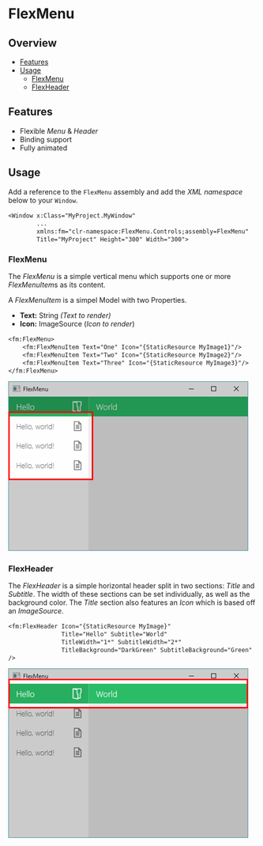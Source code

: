 # FlexMenu

## Overview

* [Features](#features)
* [Usage](#usage)
    * [FlexMenu](#flexmenu)
    * [FlexHeader](#flexheader)

## Features

* Flexible *Menu* & *Header*
* Binding support
* Fully animated

## Usage

Add a reference to the `FlexMenu` assembly and add the *XML namespace* below to your `Window`.

```xaml
<Window x:Class="MyProject.MyWindow"
        ...
        xmlns:fm="clr-namespace:FlexMenu.Controls;assembly=FlexMenu"
        Title="MyProject" Height="300" Width="300">
```

### FlexMenu

The *FlexMenu* is a simple vertical menu which supports one or more *FlexMenuItem*s as its content. 

A *FlexMenuItem* is a simpel Model with two Properties.

* **Text:** String *(Text to render)*
* **Icon:** ImageSource (*Icon to render*)

```xaml
<fm:FlexMenu>
    <fm:FlexMenuItem Text="One" Icon="{StaticResource MyImage1}"/>
    <fm:FlexMenuItem Text="Two" Icon="{StaticResource MyImage2}"/>
    <fm:FlexMenuItem Text="Three" Icon="{StaticResource MyImage3}"/>
</fm:FlexMenu>
```

![FlexMenu](Media/FlexMenu.png)

### FlexHeader

The *FlexHeader* is a simple horizontal header split in two sections: *Title* and *Subtitle*. The width of these sections can be set individually, as well as the background color. The *Title* section also features an *Icon* which is based off an *ImageSource*.

```xaml
<fm:FlexHeader Icon="{StaticResource MyImage}"
               Title="Hello" Subtitle="World"
               TitleWidth="1*" SubtitleWidth="2*"
               TitleBackground="DarkGreen" SubtitleBackground="Green" />
```

![FlexMenu](Media/FlexHeader.png)

